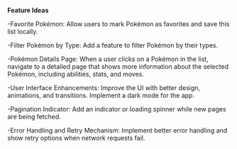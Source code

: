 **Feature Ideas**

-Favorite Pokémon:
Allow users to mark Pokémon as favorites and save this list locally.

-Filter Pokémon by Type:
Add a feature to filter Pokémon by their types.

-Pokémon Details Page:
When a user clicks on a Pokémon in the list, navigate to a detailed page that shows more information about the selected Pokémon, including abilities, stats, and moves.

-User Interface Enhancements:
Improve the UI with better design, animations, and transitions. Implement a dark mode for the app.

-Pagination Indicator:
Add an indicator or loading spinner while new pages are being fetched.

-Error Handling and Retry Mechanism:
Implement better error handling and show retry options when network requests fail.
